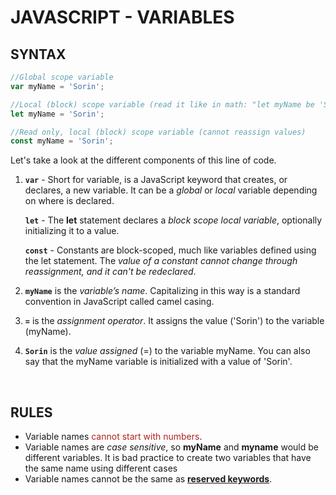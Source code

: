 # JAVASCRIPT - VARIABLES


## SYNTAX
```js
//Global scope variable
var myName = 'Sorin';

//Local (block) scope variable (read it like in math: "let myName be 'Sorin'")
let myName = 'Sorin';

//Read only, local (block) scope variable (cannot reassign values)
const myName = 'Sorin';
```
Let's take a look at the different components of this line of code.
1. **`var`** - Short for variable, is a JavaScript keyword that creates, or declares, a new variable. It can be a *global* or *local* variable depending on where is declared.

	**`let`** - The **let** statement declares a *block scope local variable*, optionally initializing it to a value.

	**`const`** - Constants are block-scoped, much like variables defined using the let statement. The *value of a constant cannot change through reassignment, and it can't be redeclared*.

2. **`myName`** is the *variable’s name*. Capitalizing in this way is a standard convention in JavaScript called camel casing.

3. **`=`** is the *assignment operator*. It assigns the value ('Sorin') to the variable (myName).

4. **`Sorin`** is the *value assigned* (=) to the variable myName. You can also say that the myName variable is initialized with a value of 'Sorin'.

<br>

## RULES
* Variable names <span style="color: firebrick;">cannot start with numbers</span>.
* Variable names are *case sensitive*, so **myName** and **myname** would be different variables.
	It is bad practice to create two variables that have the same name using different cases
* Variable names cannot be the same as **[reserved keywords](https://developer.mozilla.org/en-US/docs/Web/JavaScript/Reference/Lexical_grammar#Keywords)**.